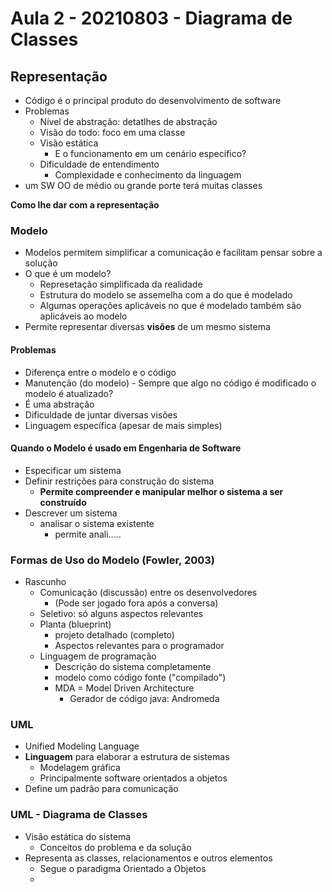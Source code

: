# Aula 2 - 20210803 - Diagrama de Classes
## Representação
- Código é o principal produto do desenvolvimento de software
- Problemas
	- Nível de abstração: detatlhes de abstração
	- Visão do todo: foco em uma classe
	- Visão estática
		- E o funcionamento em um cenário específico?
	- Dificuldade de entendimento
		- Complexidade e conhecimento da linguagem
- um SW OO de médio ou grande porte terá muitas classes

**Como lhe dar com a representação**
### Modelo
- Modelos permitem simplificar a comunicação e facilitam pensar sobre a solução
- O que é um modelo?
	- Represetação simplificada da realidade
	- Estrutura do modelo se assemelha com a do que é modelado
	- Algumas operações aplicáveis no que é modelado também são aplicáveis ao modelo
- Permite representar diversas **visões** de um mesmo sistema
#### Problemas
- Diferença entre o modelo e o código
- Manutenção (do modelo) - Sempre que algo no código é modificado o modelo é atualizado? 
- É uma abstração
- Dificuldade de juntar diversas visões
- Linguagem específica (apesar de mais simples)

#### Quando o Modelo é usado em Engenharia de Software
- Especificar um sistema
- Definir restrições para construção do sistema
	- **Permite compreender e manipular melhor o sistema a ser construído**
- Descrever um sistema
	- analisar o sistema existente
		- permite anali.....

### Formas de Uso do Modelo (Fowler, 2003)
- Rascunho
	- Comunicação (discussão) entre os desenvolvedores
		- (Pode ser jogado fora após a conversa)
	- Seletivo: só alguns aspectos relevantes
	- Planta (blueprint)
		- projeto detalhado (completo)
		- Aspectos relevantes para o programador
	- Linguagem de programação
		- Descrição do sistema completamente
		- modelo como código fonte ("compilado")
		- MDA = Model Driven Architecture
			- Gerador de código java: Andromeda

### UML
- Unified Modeling Language
- **Linguagem** para elaborar a estrutura de sistemas
	- Modelagem gráfica
	- Principalmente software orientados a objetos
- Define um padrão para comunicação

### UML - Diagrama de Classes
- Visão estática do sistema
	- Conceitos do problema e da solução
- Representa as classes, relacionamentos e outros elementos
	- Segue o paradigma Orientado a Objetos
	- 
